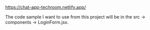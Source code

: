 https://chat-app-techroom.netlify.app/


The code sample I want to use from this project will be in the src -> components -> LoginForm.jsx.

